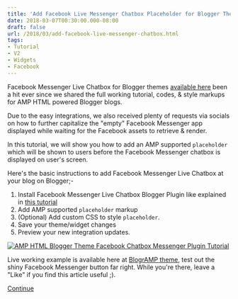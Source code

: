 ```yaml
---
title: 'Add Facebook Live Messenger Chatbox Placeholder for Blogger Theme with AMP HTML'
date: 2018-03-07T00:30:00.000-08:00
draft: false
url: /2018/03/add-facebook-live-messenger-chatbox.html
tags: 
- Tutorial
- V2
- Widgets
- Facebook
---
```


Facebook Messenger Live Chatbox for Blogger themes [available here](https://blogr-amp.blogspot.com/2018/02/facebook-messenger-live-chatbox-for-amp.html?m=0) been a hit ever since we shared the full working tutorial, codes, & style markups for AMP HTML powered Blogger blogs.  
  
Due to the easy integrations, we also received plenty of requests via socials on how to further capitalize the "empty" Facebook Messenger app displayed while waiting for the Facebook assets to retrieve & render.  
  
In this tutorial, we will show you how to add an AMP supported `placeholder` which will be shown to users before the Facebook Messenger chatbox is displayed on user's screen.  
  
Here's the basic instructions to add Facebook Messenger Live Chatbox at your blog on Blogger;-  
  

1.  Install Facebook Messenger Live Chatbox Blogger Plugin like explained in [this tutorial](https://blogr-amp.blogspot.com/2018/02/facebook-messenger-live-chatbox-for-amp.html?m=0)
2.  Add AMP supported `placeholder` markup
3.  (Optional) Add custom CSS to style `placeholder`.
4.  Save your theme/widget changes
5.  Preview your new integration updates.

  

[![AMP HTML Blogger Theme Facebook Chatbox Messenger Plugin Tutorial](https://4.bp.blogspot.com/-N4pw_ArQGlA/Wpa9fEAuhZI/AAAAAAAAnvE/y7gqv-4sTNwHwGApseJyJeubXfUX6nlbACLcBGAs/s640/Facebook-Live-Chatbox-Messenger-App-AMP-HTML-Blogger-Themes%2B%25281%2529.png)](https://4.bp.blogspot.com/-N4pw_ArQGlA/Wpa9fEAuhZI/AAAAAAAAnvE/y7gqv-4sTNwHwGApseJyJeubXfUX6nlbACLcBGAs/s1600/Facebook-Live-Chatbox-Messenger-App-AMP-HTML-Blogger-Themes%2B%25281%2529.png)

  
Live working example is available here at [BlogrAMP theme](https://blogr-amp.blogspot.com/), test out the shiny Facebook Messenger button far right. While you're there, leave a "Like" if you find this article useful ;).  
  
[Continue](https://blogr-amp.blogspot.com/2018/03/add-facebook-live-messenger-chatbox.html#more)